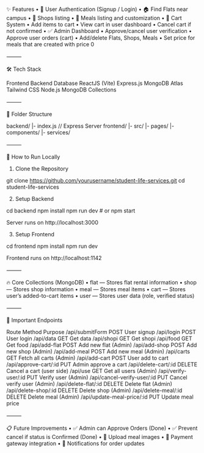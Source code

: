 

✨ Features
	•	🔐 User Authentication (Signup / Login)
	•	🏠 Find Flats near campus
	•	🛒 Shops listing
	•	🍛 Meals listing and customization
	•	🎯 Cart System
	•	Add items to cart
	•	View cart in user dashboard
	•	Cancel cart if not confirmed
	•	✅ Admin Dashboard
	•	Approve/cancel user verification
	•	Approve user orders (cart)
	•	Add/delete Flats, Shops, Meals
	•	Set price for meals that are created with price 0

⸻

🛠️ Tech Stack

Frontend	Backend	Database
ReactJS (Vite)	Express.js	MongoDB Atlas
Tailwind CSS	Node.js	MongoDB Collections



⸻

📂 Folder Structure

backend/
  |- index.js          // Express Server
frontend/
  |- src/
      |- pages/
      |- components/
      |- services/



⸻

🚀 How to Run Locally

1. Clone the Repository

git clone https://github.com/yourusername/student-life-services.git
cd student-life-services

2. Setup Backend

cd backend
npm install
npm run dev  # or npm start

Server runs on http://localhost:3000

3. Setup Frontend

cd frontend
npm install
npm run dev

Frontend runs on http://localhost:1142

⸻

🔥 Core Collections (MongoDB)
	•	flat — Stores flat rental information
	•	shop — Stores shop information
	•	meal — Stores meal items
	•	cart — Stores user’s added-to-cart items
	•	user — Stores user data (role, verified status)

⸻

🧠 Important Endpoints

Route	Method	Purpose
/api/submitForm	POST	User signup
/api/login	POST	User login
/api/data	GET	Get data
/api/shopi	GET	Get shopi
/api/food	GET	Get food
/api/add-flat	POST	Add new flat (Admin)
/api/add-shop	POST	Add new shop (Admin)
/api/add-meal	POST	Add new meal (Admin)
/api/carts	GET	Fetch all carts (Admin)
/api/add-cart	POST	User add to cart
/api/approve-cart/:id	PUT	Admin approve a cart
/api/delete-cart/:id	DELETE	Cancel a cart (user side)
/api/use	GET	Get all users (Admin)
/api/verify-user/:id	PUT	Verify user (Admin)
/api/cancel-verify-user/:id	PUT	Cancel verify user (Admin)
/api/delete-flat/:id	DELETE	Delete flat (Admin)
/api/delete-shop/:id	DELETE	Delete shop (Admin)
/api/delete-meal/:id	DELETE	Delete meal (Admin)
/api/update-meal-price/:id	PUT	Update meal price



⸻

📋 Future Improvements
	•	✅ Admin can Approve Orders (Done)
	•	✅ Prevent cancel if status is Confirmed (Done)
	•	🚀 Upload meal images
	•	🚀 Payment gateway integration
	•	🚀 Notifications for order updates


